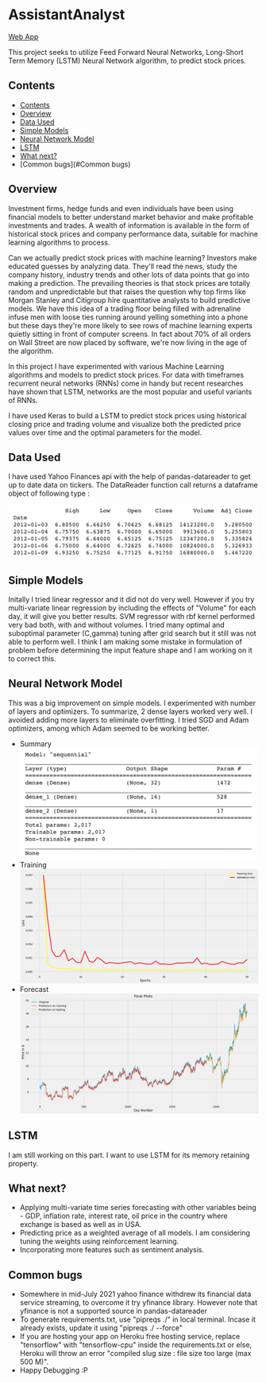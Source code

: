 # AssistantAnalyst
[Web App](https://assistantanalyst.herokuapp.com)

This project seeks to utilize Feed Forward Neural Networks, Long-Short Term Memory (LSTM) Neural Network algorithm, to predict stock prices.

## Contents
- [Contents](#contents)
- [Overview](#overview)
- [Data Used](#data-used)
- [Simple Models](#simple-models)
- [Neural Network Model](#neural-network-model)
- [LSTM](#lstm)
- [What next?](#what-next?)
- [Common bugs](#Common bugs)

## Overview
Investment firms, hedge funds and even individuals have been using financial models to better understand market behavior and make profitable investments and trades. A wealth of information is available in the form of historical stock prices and company performance data, suitable for machine learning algorithms to process.

Can we actually predict stock prices with machine learning? Investors make educated guesses by analyzing data. They'll read the news, study the company history, industry trends and other lots of data points that go into making a prediction. The prevailing theories is that stock prices are totally random and unpredictable but that raises the question why top firms like Morgan Stanley and Citigroup hire quantitative analysts to build predictive models. We have this idea of a trading floor being filled with adrenaline infuse men with loose ties running around yelling something into a phone but these days they're more likely to see rows of machine learning experts quietly sitting in front of computer screens. In fact about 70% of all orders on Wall Street are now placed by software, we're now living in the age of the algorithm.

In this project I have experimented with various Machine Learning algorithms and models to predict stock prices. For data with timeframes recurrent neural networks (RNNs) come in handy but recent researches have shown that LSTM, networks are the most popular and useful variants of RNNs.

I have used Keras to build a LSTM to predict stock prices using historical closing price and trading volume and visualize both the predicted price values over time and the optimal parameters for the model.

## Data Used
I have used Yahoo Finances api with the help of pandas-datareader to get up to date data on tickers. The DataReader function call returns a dataframe object of following type : 

![Data format](https://github.com/jenishmonpara/AssistantAnalyst/blob/main/Dataset%20head.png)


## Simple Models
Initally I tried linear regressor and it did not do very well. However if you try multi-variate linear regression by including the effects of "Volume" for each day, it will give you better results. 
SVM regressor with rbf kernel performed very bad both, with and without volumes. I tried many optimal and suboptimal parameter (C,gamma) tuning after grid search but it still was not able to perform well. 
I think I am making some mistake in formulation of problem before determining the input feature shape and I am working on it to correct this.

## Neural Network Model
This was a big improvement on simple models. I experimented with number of layers and optimizers. To summarize, 2 dense layers worked very well. I avoided adding more layers to eliminate overfitting. I tried SGD and Adam optimizers, among which Adam seemed to be working better.

* Summary
![Summary](https://github.com/jenishmonpara/AssistantAnalyst/blob/main/Neural%20Model.png)
* Training
![Training](https://github.com/jenishmonpara/AssistantAnalyst/blob/main/Neural%20Training.png)
* Forecast
![Forecast](https://github.com/jenishmonpara/AssistantAnalyst/blob/main/Neural%20Forecast.png)

## LSTM
I am still working on this part. I want to use LSTM for its memory retaining property.

## What next?
* Applying multi-variate time series forecasting with other variables being - GDP, inflation rate, interest rate, oil price in the country where exchange is based as well as in USA.
* Predicting price as a weighted average of all models. I am considering tuning the weights using reinforcement learning.
* Incorporating more features such as sentiment analysis.


## Common bugs
* Somewhere in mid-July 2021 yahoo finance withdrew its financial data service streaming, to overcome it try yfinance library. However note that yfinance is not a supported source in pandas-datareader
* To generate requirements.txt, use "pipreqs ./" in local terminal. Incase it already exists, update it using "pipreqs ./ --force"
* If you are hosting your app on Heroku free hosting service, replace "tensorflow" with "tensorflow-cpu" inside the requirements.txt or else, Heroku will throw an error "compiled slug size : file size too large (max 500 M)".
* Happy Debugging :P
